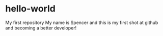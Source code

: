 # hello-world
My first repository
My name is Spencer and this is my first shot at github and becoming a better developer!
